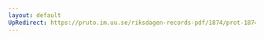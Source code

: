 ```yaml
---
layout: default
UpRedirect: https://pruto.im.uu.se/riksdagen-records-pdf/1874/prot-1874--ak--131/prot-1874--ak--131_007.pdf
---
```

